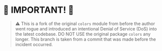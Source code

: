 # 🛑 IMPORTANT! 🛑

> ⚠️ This is a fork of the original `colors` module from before the author went rogue and introduced an intentional Denial of Service (DoS) into the latest codebase.  DO NOT USE the original package `colors` any longer.  This branch is taken from a commit that was made before the incident occurred.

